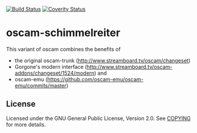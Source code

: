 [![Build Status](https://travis-ci.org/Schimmelreiter/oscam-smod.svg?branch=master)](https://travis-ci.org/Schimmelreiter/oscam-smod)
[![Coverity Status](https://scan.coverity.com/projects/10531/badge.svg)](https://scan.coverity.com/projects/schimmelreiter-oscam-smod)

oscam-schimmelreiter
====================
 
This variant of oscam combines the benefits of
- the original oscam-trunk (http://www.streamboard.tv/oscam/changeset)
- Gorgone's modern interface (http://www.streamboard.tv/oscam-addons/changeset/1524/modern)
and
- oscam-emu (https://github.com/oscam-emu/oscam-emu/commits/master)

License
-------
Licensed under the GNU General Public License, Version 2.0. See [COPYING](https://github.com/Schimmelreiter/oscam-schimmelreiter/blob/master/src/COPYING) for more details.
